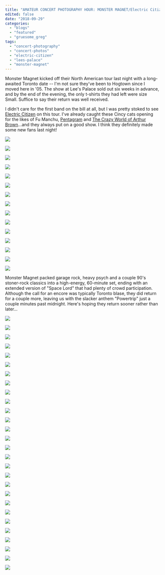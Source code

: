 ```yaml
---
title: "AMATEUR CONCERT PHOTOGRAPHY HOUR: MONSTER MAGNET/Electric Citizen @ Lee's Palace, September 28, 2018"
edited: false
date: "2018-09-29"
categories:
  - "blogs"
  - "featured"
  - "gruesome_greg"
tags:
  - "concert-photography"
  - "concert-photos"
  - "electric-citizen"
  - "lees-palace"
  - "monster-magnet"
---
```


Monster Magnet kicked off their North American tour last night with a long-awaited Toronto date -- I'm not sure they've been to Hogtown since I moved here in '05. The show at Lee's Palace sold out six weeks in advance, and by the end of the evening, the only t-shirts they had left were size Small. Suffice to say their return was well received.

I didn't care for the first band on the bill at all, but I was pretty stoked to see [Electric Citizen](http://electriccitizenband.com/) on this tour. I've already caught these Cincy cats opening for the likes of Fu Manchu, [Pentagram](https://hellbound.ca/2015/10/amateur-concert-photography-hour-pentagramelectric-citizensatans-satyrs-grog-shop-cleveland-october-11-2015/) and [The Crazy World of Arthur Brown](https://hellbound.ca/2017/02/amateur-concert-photography-hour-arthur-brownacid-kingjex-thoth-barracuda-austin-tx-february-25-2017/)...and they always put on a good show. I think they definitely made some new fans last night!

[![](https://hellbound.ca/wp-content/uploads/2018/09/IMG_2095-1024x768.jpg)](https://hellbound.ca/wp-content/uploads/2018/09/IMG_2095.jpg)

[![](https://hellbound.ca/wp-content/uploads/2018/09/IMG_2096-1024x768.jpg)](https://hellbound.ca/wp-content/uploads/2018/09/IMG_2096.jpg)

[![](https://hellbound.ca/wp-content/uploads/2018/09/IMG_2098.jpg)](https://hellbound.ca/wp-content/uploads/2018/09/IMG_2098.jpg)

[![](https://hellbound.ca/wp-content/uploads/2018/09/IMG_2100-1024x768.jpg)](https://hellbound.ca/wp-content/uploads/2018/09/IMG_2100.jpg)

[![](https://hellbound.ca/wp-content/uploads/2018/09/IMG_2102-1024x768.jpg)](https://hellbound.ca/wp-content/uploads/2018/09/IMG_2102.jpg)

[![](https://hellbound.ca/wp-content/uploads/2018/09/IMG_2104-1024x768.jpg)](https://hellbound.ca/wp-content/uploads/2018/09/IMG_2104.jpg)

[![](https://hellbound.ca/wp-content/uploads/2018/09/IMG_2108.jpg)](https://hellbound.ca/wp-content/uploads/2018/09/IMG_2108.jpg)

[![](https://hellbound.ca/wp-content/uploads/2018/09/IMG_2111-1024x768.jpg)](https://hellbound.ca/wp-content/uploads/2018/09/IMG_2111.jpg)

[![](https://res.cloudinary.com/dy8mxogvn/image/upload/h_518,w_690/v1538621600/IMG_2114_e5rck0.jpg)](https://hellbound.ca/wp-content/uploads/2018/09/IMG_2114.jpg)

[![](https://res.cloudinary.com/dy8mxogvn/image/upload/v1538621597/IMG_2115_vvj8xy.jpg)](https://res.cloudinary.com/dy8mxogvn/image/upload/v1538621597/IMG_2115_vvj8xy.jpg)

[![](https://res.cloudinary.com/dy8mxogvn/image/upload/v1538621595/IMG_2119_tdg6tp.jpg)](https://res.cloudinary.com/dy8mxogvn/image/upload/v1538621595/IMG_2119_tdg6tp.jpg)

[![](https://res.cloudinary.com/dy8mxogvn/image/upload/v1538621593/IMG_2123_hyi6il.jpg)](https://res.cloudinary.com/dy8mxogvn/image/upload/v1538621593/IMG_2123_hyi6il.jpg)

[![](https://res.cloudinary.com/dy8mxogvn/image/upload/v1538621591/IMG_2125_jccbqe.jpg)](https://res.cloudinary.com/dy8mxogvn/image/upload/v1538621591/IMG_2125_jccbqe.jpg)

[![](https://res.cloudinary.com/dy8mxogvn/image/upload/v1538621589/IMG_2126_zi03fs.jpg)](https://res.cloudinary.com/dy8mxogvn/image/upload/v1538621589/IMG_2126_zi03fs.jpg)

[![](https://res.cloudinary.com/dy8mxogvn/image/upload/h_518,w_690/v1538621588/IMG_2129_peead8.jpg)](https://hellbound.ca/wp-content/uploads/2018/09/IMG_2129.jpg)

Monster Magnet packed garage rock, heavy psych and a couple 90's stoner-rock classics into a high-energy, 60-minute set, ending with an extended version of "Space Lord" that had plenty of crowd participation. Although the call for an encore was typically Toronto blase, they did return for a couple more, leaving us with the slacker anthem "Powertrip" just a couple minutes past midnight. Here's hoping they return sooner rather than later...

[![](https://res.cloudinary.com/dy8mxogvn/image/upload/h_518,w_690/v1538621586/IMG_2132_tdwjkw.jpg)](https://hellbound.ca/wp-content/uploads/2018/09/IMG_2132.jpg)

[![](https://res.cloudinary.com/dy8mxogvn/image/upload/v1538621584/IMG_2134_prclv8.jpg)](https://res.cloudinary.com/dy8mxogvn/image/upload/v1538621584/IMG_2134_prclv8.jpg)

[![](https://res.cloudinary.com/dy8mxogvn/image/upload/h_518,w_690/v1538621583/IMG_2136_ezcy0r.jpg)](https://hellbound.ca/wp-content/uploads/2018/09/IMG_2136.jpg)

[![](https://res.cloudinary.com/dy8mxogvn/image/upload/h_518,w_690/v1538621581/IMG_2137_cn51pw.jpg)](https://hellbound.ca/wp-content/uploads/2018/09/IMG_2137.jpg)

[![](https://res.cloudinary.com/dy8mxogvn/image/upload/h_518,w_690/v1538621579/IMG_2139_sur7a1.jpg)](https://hellbound.ca/wp-content/uploads/2018/09/IMG_2139.jpg)

[![](https://res.cloudinary.com/dy8mxogvn/image/upload/h_518,w_690/v1538621578/IMG_2142_knhars.jpg)](https://hellbound.ca/wp-content/uploads/2018/09/IMG_2142.jpg)

[![](https://res.cloudinary.com/dy8mxogvn/image/upload/h_518,w_690/v1538621576/IMG_2146_xoqlle.jpg)](https://hellbound.ca/wp-content/uploads/2018/09/IMG_2146.jpg)

[![](https://res.cloudinary.com/dy8mxogvn/image/upload/h_518,w_690/v1538621575/IMG_2147_dhgyqv.jpg)](https://hellbound.ca/wp-content/uploads/2018/09/IMG_2147.jpg)

[![](https://res.cloudinary.com/dy8mxogvn/image/upload/v1538621573/IMG_2151_ekf5n0.jpg)](https://res.cloudinary.com/dy8mxogvn/image/upload/v1538621573/IMG_2151_ekf5n0.jpg)

[![](https://res.cloudinary.com/dy8mxogvn/image/upload/v1538621572/IMG_2157_gt08ov.jpg)](https://res.cloudinary.com/dy8mxogvn/image/upload/v1538621572/IMG_2157_gt08ov.jpg)

[![](https://res.cloudinary.com/dy8mxogvn/image/upload/h_518,w_690/v1538621571/IMG_2159_jt8w8o.jpg)](https://hellbound.ca/wp-content/uploads/2018/09/IMG_2159.jpg)

[![](https://res.cloudinary.com/dy8mxogvn/image/upload/h_518,w_690/v1538621569/IMG_2161_voga6g.jpg)](https://hellbound.ca/wp-content/uploads/2018/09/IMG_2161.jpg)

[![](https://res.cloudinary.com/dy8mxogvn/image/upload/h_518,w_690/v1538621568/IMG_2163_xwp8ve.jpg)](https://hellbound.ca/wp-content/uploads/2018/09/IMG_2163.jpg)

[![](https://res.cloudinary.com/dy8mxogvn/image/upload/v1538621513/IMG_2166_oharmr.jpg)](https://res.cloudinary.com/dy8mxogvn/image/upload/v1538621513/IMG_2166_oharmr.jpg)

[![](https://res.cloudinary.com/dy8mxogvn/image/upload/v1538621511/IMG_2167_kkzjpv.jpg)](https://res.cloudinary.com/dy8mxogvn/image/upload/v1538621511/IMG_2167_kkzjpv.jpg)

[![](https://res.cloudinary.com/dy8mxogvn/image/upload/h_518,w_690/v1538621509/IMG_2174_ztqwj5.jpg)](https://hellbound.ca/wp-content/uploads/2018/09/IMG_2174.jpg)

[![](https://res.cloudinary.com/dy8mxogvn/image/upload/v1538621508/IMG_2176_mdihvo.jpg)](https://res.cloudinary.com/dy8mxogvn/image/upload/v1538621508/IMG_2176_mdihvo.jpg)

[![](https://res.cloudinary.com/dy8mxogvn/image/upload/h_518,w_690/v1538621506/IMG_2181_znwbcb.jpg)](https://hellbound.ca/wp-content/uploads/2018/09/IMG_2181.jpg)

[![](https://res.cloudinary.com/dy8mxogvn/image/upload/h_518,w_690/v1538621504/IMG_2184_d16ump.jpg)](https://hellbound.ca/wp-content/uploads/2018/09/IMG_2184.jpg)

[![](https://res.cloudinary.com/dy8mxogvn/image/upload/v1538621503/IMG_2190_ovnmam.jpg)](https://res.cloudinary.com/dy8mxogvn/image/upload/v1538621503/IMG_2190_ovnmam.jpg)

[![](https://res.cloudinary.com/dy8mxogvn/image/upload/h_518,w_690/v1538621499/IMG_2200_vws9ms.jpg)](https://hellbound.ca/wp-content/uploads/2018/09/IMG_2200.jpg)

[![](https://res.cloudinary.com/dy8mxogvn/image/upload/h_518,w_690/v1538621498/IMG_2202_xjqiff.jpg)](https://hellbound.ca/wp-content/uploads/2018/09/IMG_2202.jpg)

[![](https://res.cloudinary.com/dy8mxogvn/image/upload/h_518,w_690/v1538621496/IMG_2204_x3cnvr.jpg)](https://hellbound.ca/wp-content/uploads/2018/09/IMG_2204.jpg)

[![](https://res.cloudinary.com/dy8mxogvn/image/upload/h_518,w_690/v1538621494/IMG_2205_fnquqh.jpg)](https://hellbound.ca/wp-content/uploads/2018/09/IMG_2205.jpg)

[![](https://res.cloudinary.com/dy8mxogvn/image/upload/v1538621493/IMG_2209_ev9bbt.jpg)](https://res.cloudinary.com/dy8mxogvn/image/upload/v1538621493/IMG_2209_ev9bbt.jpg)

[![](https://res.cloudinary.com/dy8mxogvn/image/upload/h_518,w_690/v1538621491/IMG_2214_sz3kqv.jpg)](https://hellbound.ca/wp-content/uploads/2018/09/IMG_2214.jpg)

[![](https://res.cloudinary.com/dy8mxogvn/image/upload/h_518,w_690/v1538621490/IMG_2218_ewywmd.jpg)](https://hellbound.ca/wp-content/uploads/2018/09/IMG_2218.jpg)

[![](https://res.cloudinary.com/dy8mxogvn/image/upload/h_518,w_690/v1538621488/IMG_2220_unnlus.jpg)](https://hellbound.ca/wp-content/uploads/2018/09/IMG_2220.jpg)

